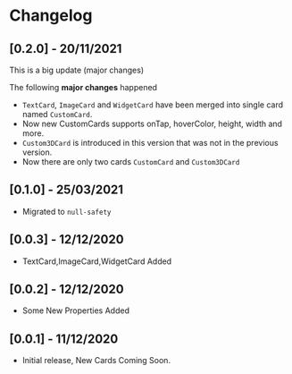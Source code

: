# Changelog

## [0.2.0] - 20/11/2021

This is a big update (major changes)

The following **major changes** happened
- `TextCard`, `ImageCard` and `WidgetCard` have been merged into single card named `CustomCard`.
- Now new CustomCards supports onTap, hoverColor, height, width and more.
- `Custom3DCard` is introduced in this version that was not in the previous version.
- Now there are only two cards `CustomCard` and `Custom3DCard`

## [0.1.0] - 25/03/2021

- Migrated to `null-safety`

## [0.0.3] - 12/12/2020

- TextCard,ImageCard,WidgetCard Added

## [0.0.2] - 12/12/2020

- Some New Properties Added

## [0.0.1] - 11/12/2020

- Initial release, New Cards Coming Soon.